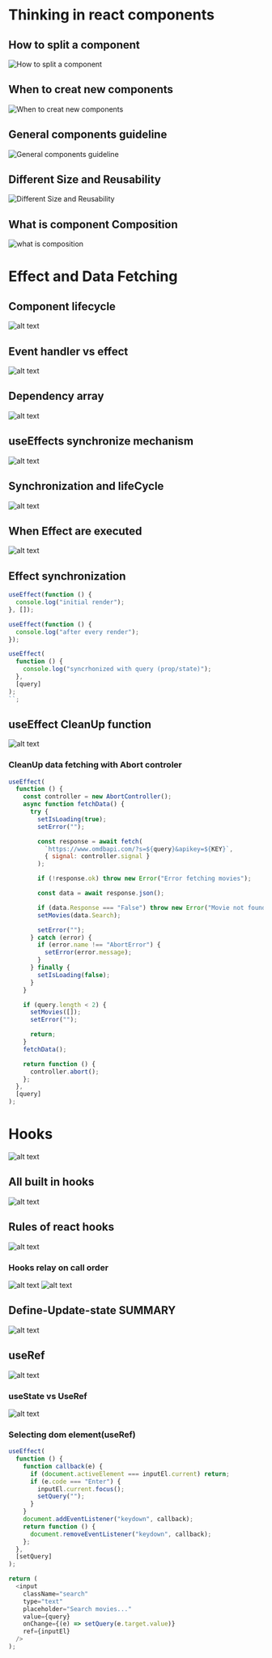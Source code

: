 # Thinking in react components

## How to split a component

![How to split a component](<how to split a component.png>)

## When to creat new components

![When to creat new components](when-to-create-a-new-components.png)

## General components guideline

![ General components guideline](general-components-guideline.png)

## Different Size and Reusability

![ Different Size and Reusability](differentSize-and-Reusability.png)

## What is component Composition

![what is composition](what-is-composition.png)

# Effect and Data Fetching

## Component lifecycle

![alt text](component-lifeCycle.png)

## Event handler vs effect

![alt text](eventHandler-vs-effect.png)

## Dependency array

![alt text](dependency-array.png)

## useEffects synchronize mechanism

![alt text](use-effect-synchronize-mechanism.png)

## Synchronization and lifeCycle

![alt text](synchronization-and-lifeCycle.png)

## When Effect are executed

![alt text](when-are-effect-executed.png)

## Effect synchronization

```js
useEffect(function () {
  console.log("initial render");
}, []);

useEffect(function () {
  console.log("after every render");
});

useEffect(
  function () {
    console.log("syncrhonized with query (prop/state)");
  },
  [query]
);
``;
```

## useEffect CleanUp function

![alt text](use-Effect-clean-up-fn.png)

### CleanUp data fetching with **Abort controler**

```js
useEffect(
  function () {
    const controller = new AbortController();
    async function fetchData() {
      try {
        setIsLoading(true);
        setError("");

        const response = await fetch(
          `https://www.omdbapi.com/?s=${query}&apikey=${KEY}`,
          { signal: controller.signal }
        );

        if (!response.ok) throw new Error("Error fetching movies");

        const data = await response.json();

        if (data.Response === "False") throw new Error("Movie not found");
        setMovies(data.Search);

        setError("");
      } catch (error) {
        if (error.name !== "AbortError") {
          setError(error.message);
        }
      } finally {
        setIsLoading(false);
      }
    }

    if (query.length < 2) {
      setMovies([]);
      setError("");

      return;
    }
    fetchData();

    return function () {
      controller.abort();
    };
  },
  [query]
);
```

# Hooks

![alt text](react-hooks.png)

## All built in hooks

![alt text](all-buitIn-hooks.png)

## Rules of react hooks

![alt text](rules-of-react-hooks.png)

### Hooks relay on call order

![alt text](hooks-relay-callorder.png)
![alt text](hooks-relay-correctOrder.png)

## Define-Update-state SUMMARY

![alt text](define-update-state-summary.png)

## useRef

![alt text](useRef.png)

### useState vs UseRef

![alt text](ref-vs-state.png)

### Selecting dom element(useRef)

```js
useEffect(
  function () {
    function callback(e) {
      if (document.activeElement === inputEl.current) return;
      if (e.code === "Enter") {
        inputEl.current.focus();
        setQuery("");
      }
    }
    document.addEventListener("keydown", callback);
    return function () {
      document.removeEventListener("keydown", callback);
    };
  },
  [setQuery]
);

return (
  <input
    className="search"
    type="text"
    placeholder="Search movies..."
    value={query}
    onChange={(e) => setQuery(e.target.value)}
    ref={inputEl}
  />
);
```
